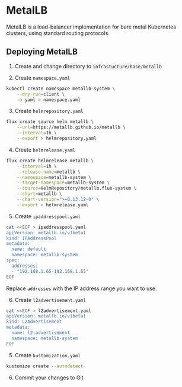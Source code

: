 # MetalLB

MetalLB is a load-balancer implementation for bare metal Kubernetes clusters, using standard routing protocols.

## Deploying MetalLB

1. Create and change directory to `infrastucture/base/metallb`

2. Create `namespace.yaml`

```bash
kubectl create namespace metallb-system \
    --dry-run=client \
    -o yaml > namespace.yaml
```

3. Create `helmrepository.yaml`

```bash
flux create source helm metallb \
    --url=https://metallb.github.io/metallb \
    --interval=1h \
    --export > helmrepository.yaml
```

4. Create `helmrelease.yaml`

```bash
flux create helmrelease metallb \
    --interval=1h \
    --release-name=metallb \
    --namespace=metallb-system \
    --target-namespace=metallb-system \
    --source=HelmRepository/metallb.flux-system \
    --chart=metallb \
    --chart-version=">=0.13.12-0" \
    --export > helmrelease.yaml
```

5. Create `ipaddresspool.yaml`

```bash
cat <<EOF > ipaddresspool.yaml
apiVersion: metallb.io/v1beta1
kind: IPAddressPool
metadata:
  name: default
  namespace: metallb-system
spec:
  addresses:
  - "192.168.1.65-192.168.1.65"
EOF
```

Replace `addresses` with the IP address range you want to use.

6. Create `l2advertisement.yaml`

```bash
cat <<EOF > l2advertisement.yaml
apiVersion: metallb.io/v1beta1
kind: L2Advertisement
metadata:
  name: l2-advertisement
  namespace: metallb-system
EOF
```

5. Create `kustomization.yaml`

```bash
kustomize create --autodetect
```

6. Commit your changes to Git
